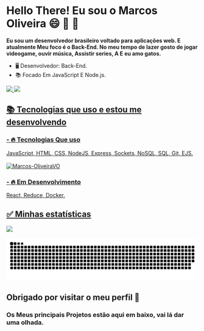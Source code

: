 
# Hello There! Eu sou o Marcos Oliveira :smile: :space_invader: :doughnut:

__Eu sou um desenvolvedor brasileiro voltado para aplicações web. E atualmente Meu foco é o Back-End. No meu tempo de lazer gosto de jogar videogame, ouvir música, Assistir series, A E eu amo gatos.__

- 🖥️ Desenvolvedor: Back-End.
- 📚 Focado Em JavaScript E Node.js.


<div>
  
  <a href="https://github.com/Marcos-OliveiraVO">
  <img height="180em" src="https://github-readme-stats.vercel.app/api?username=Marcos-OliveiraVO&show_icons=true&theme=dracula&include_all_commits=true&count_private=true"/>
  <img height="180em" src="https://github-readme-stats.vercel.app/api/top-langs/?username=Marcos-OliveiraVO&layout=compact&langs_count=7&theme=dracula"/>
    
</div>
  


## :books: Tecnologias que uso e estou me desenvolvendo ##

  
<div style="display: inline_block">
  <h3>- 🔥 Tecnologias Que uso </h3>
  JavaScript, HTML, CSS, NodeJS, Express, Sockets, NoSQL, SQL, Git, EJS. 
  <br>
  <br>
  <img src="https://komarev.com/ghpvc/?username=Marcos-OliveiraVO&color=green" alt="Marcos-OliveiraVO" />

  <h3> - 🔥 Em Desenvolvimento </h3>
  React, Reduce, Docker.
</div>

## :white_check_mark: Minhas estatísticas ##
   <a href = "mailto:MarcosOliveira.rd@gmail.com"><img src="https://img.shields.io/badge/-Gmail-%23333?style=for-the-badge&logo=gmail&logoColor=white" target="_blank"></a>

![Snake animation](https://github.com/Marcos-OliveiraVO/Marcos-OliveiraVO/blob/output/github-contribution-grid-snake.svg)
## Obrigado por visitar o meu perfil :wave:

### Os Meus principais Projetos estão aqui em baixo, vai lá dar uma olhada.
